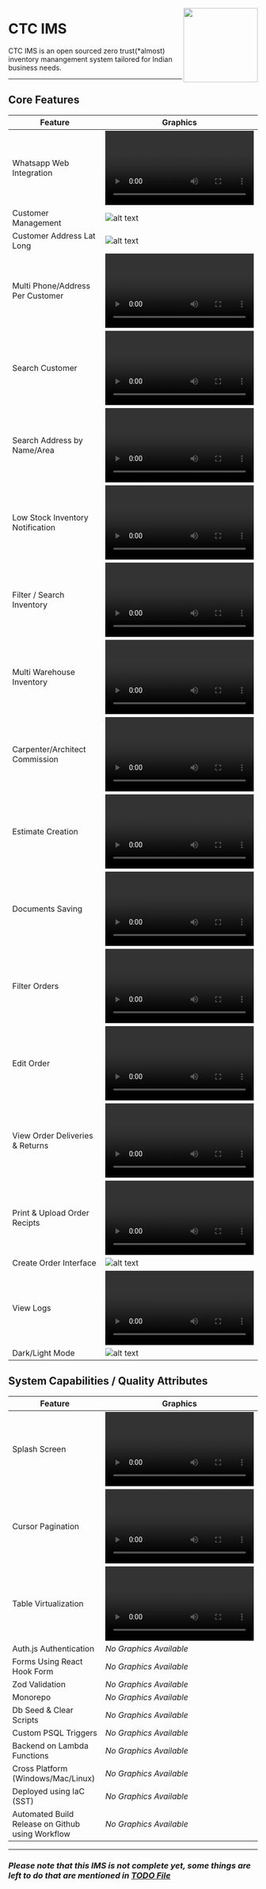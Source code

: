 [<img src="/apps//software/public/ctc.svg" align="right" width="150" height="150" style={{}}>](https://github.com/user-attachments/assets/379553c3-bf97-43c9-8a7f-b338e0cdd9cf)
# CTC IMS

CTC IMS is an open sourced zero trust(*almost) inventory manangement system tailored for Indian business needs.

---

## Core Features

| Feature | Graphics |
|------------------|------------------|
| Whatsapp Web Integration |  <video src="https://github.com/user-attachments/assets/31e7e6e7-7850-4a9f-a155-beccae514230">  |
| Customer Management | ![alt text](/.github/assests/customer_management.png) |
| Customer Address Lat Long  | ![alt text](/.github/assests/customer-address.png)  |
| Multi Phone/Address Per Customer  |  <video src="https://github.com/user-attachments/assets/2a4fdb29-a9f6-4f89-a54e-ce86399c9007">  |
| Search Customer  |  <video src="https://github.com/user-attachments/assets/e1fa4a41-284a-4032-85be-6622ff748c28">  |
| Search Address by Name/Area  |  <video src="https://github.com/user-attachments/assets/98cf0be4-8b70-4fee-aa40-8c36173ba5cd">  |
| Low Stock Inventory Notification  |  <video src="https://github.com/user-attachments/assets/682ddc77-b183-43a3-94fb-a9dba4dbc536">  |
| Filter / Search Inventory  |  <video src="https://github.com/user-attachments/assets/fd621859-5f1e-4917-a23c-5e68e4992950">  |
| Multi Warehouse Inventory  |  <video src="https://github.com/user-attachments/assets/36790028-71fb-4cd6-8191-58e0fc10d3a7">  |
| Carpenter/Architect Commission  |  <video src="https://github.com/user-attachments/assets/ccc8a254-9785-4bfb-8817-3404f246ba53">  |
| Estimate Creation  |  <video src="https://github.com/user-attachments/assets/b9ff2065-19e9-4e74-b840-c4cb178441bc">  |
| Documents Saving  |  <video src="https://github.com/user-attachments/assets/3396c764-1728-4809-aaed-e6d139c8cbae">  |
| Filter Orders  |  <video src="https://github.com/user-attachments/assets/3f36ef98-b59b-4aab-8b0e-a8fb4ca07a6b">  |
| Edit Order  |  <video src="https://github.com/user-attachments/assets/e3e8b446-079f-4f77-90b8-4d16bcea19a5">  |
| View Order Deliveries & Returns  |  <video src="https://github.com/user-attachments/assets/b65409bf-108d-401a-a6d2-4915e715522b">  |
| Print & Upload Order Recipts  |  <video src="https://github.com/user-attachments/assets/ec18e905-191f-4829-b530-03d3ed390f45">  |
| Create Order Interface  | ![alt text](./.github/assests/create-order.png) |
| View Logs  |  <video src="https://github.com/user-attachments/assets/ed65f5b7-e193-490e-ad6a-eff165af351e"> |
| Dark/Light Mode  | ![alt text](./.github/assests/light-mode.png) |

## System Capabilities / Quality Attributes

| Feature | Graphics |
|------------------|------------------|
| Splash Screen |  <video src="https://github.com/user-attachments/assets/4cc8473e-f56f-4e3a-af8a-826f62d4c26b">  |
| Cursor Pagination |  <video src="https://github.com/user-attachments/assets/4136e326-57c6-4774-ab45-8aac2634f349">  |
| Table Virtualization |  <video src="https://github.com/user-attachments/assets/446f2023-7e18-4079-b54b-bb1dcc7e2d4f">  |
| Auth.js Authentication | *No Graphics Available* |
| Forms Using React Hook Form | *No Graphics Available* |
| Zod Validation | *No Graphics Available* |
| Monorepo | *No Graphics Available* |
| Db Seed & Clear Scripts | *No Graphics Available* |
| Custom PSQL Triggers | *No Graphics Available* |
| Backend on Lambda Functions | *No Graphics Available* |
| Cross Platform (Windows/Mac/Linux) | *No Graphics Available* |
| Deployed using IaC (SST) | *No Graphics Available* |
| Automated Build Release on Github using Workflow | *No Graphics Available* |

---


### *Please note that this IMS is not complete yet, some things are left to do that are mentioned in [TODO File](./todo.md)*
